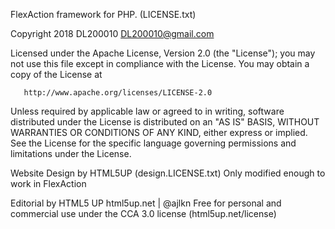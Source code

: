 FlexAction framework for PHP.
(LICENSE.txt)


   Copyright 2018 DL200010 <DL200010@gmail.com>

   Licensed under the Apache License, Version 2.0 (the "License");
   you may not use this file except in compliance with the License.
   You may obtain a copy of the License at

       http://www.apache.org/licenses/LICENSE-2.0

   Unless required by applicable law or agreed to in writing, software
   distributed under the License is distributed on an "AS IS" BASIS,
   WITHOUT WARRANTIES OR CONDITIONS OF ANY KIND, either express or implied.
   See the License for the specific language governing permissions and
   limitations under the License.




Website Design by HTML5UP
(design.LICENSE.txt)
Only modified enough to work in FlexAction

Editorial by HTML5 UP
html5up.net | @ajlkn
Free for personal and commercial use under the CCA 3.0 license (html5up.net/license)